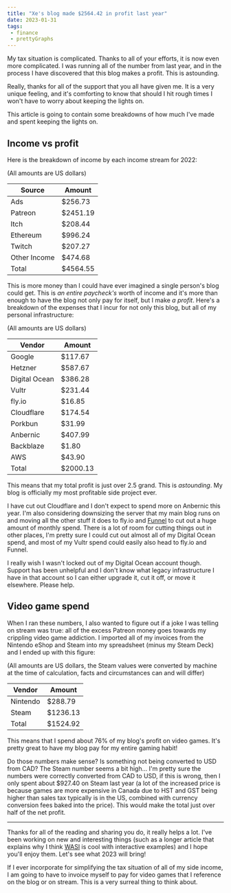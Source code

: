 ```yaml
---
title: "Xe's blog made $2564.42 in profit last year"
date: 2023-01-31
tags:
 - finance
 - prettyGraphs
---
```


My tax situation is complicated. Thanks to all of your efforts, it is now even
more complicated. I was running all of the number from last year, and in the
process I have discovered that this blog makes a profit. This is astounding.

Really, thanks for all of the support that you all have given me. It is a very
unique feeling, and it's comforting to know that should I hit rough times I
won't have to worry about keeping the lights on.

This article is going to contain some breakdowns of how much I've made and
spent keeping the lights on.

<xeblog-hero ai="Waifu Diffusion" file="shrine-maiden" prompt="masterpiece, best quality, outdoors, watercolor, anime, afternoon, mountains, breath of the wild, shrine, glowing sigils, holy grail, 1girl, kimono, facing shrine, black hair"></xeblog-hero>

## Income vs profit

Here is the breakdown of income by each income stream for 2022:

(All amounts are US dollars)

| Source       | Amount   |
|--------------|----------|
| Ads          | $256.73  |
| Patreon      | $2451.19 |
| Itch         | $208.44  |
| Ethereum     | $996.24  |
| Twitch       | $207.27  |
| Other Income | $474.68  |
| Total        | $4564.55 |

<xeblog-picture path="blog/2022-income/income_breakdown"></xeblog-picture>

This is more money than I could have ever imagined a single person's blog could
get. This is _an entire paycheck's_ worth of income and it's more than enough
to have the blog not only pay for itself, but I make _a profit_. Here's a
breakdown of the expenses that I incur for not only this blog, but all of my
personal infrastructure:

(All amounts are US dollars)

| Vendor        | Amount   |
|---------------|----------|
| Google        | $117.67  |
| Hetzner       | $587.67  |
| Digital Ocean | $386.28  |
| Vultr         | $231.44  |
| fly.io        | $16.85   |
| Cloudflare    | $174.54  |
| Porkbun       | $31.99   |
| Anbernic      | $407.99  |
| Backblaze     | $1.80    |
| AWS           | $43.90   |
| Total         | $2000.13 |

<xeblog-picture path="blog/2022-income/spend_per_vendor"></xeblog-picture>

This means that my total profit is just over 2.5 grand. This is _astounding_.
My blog is officially my most profitable side project ever.

I have cut out Cloudflare and I don't expect to spend more on Anbernic this
year. I'm also considering downsizing the server that my main blog runs on and
moving all the other stuff it does to fly.io and
[Funnel](https://tailscale.com/blog/introducing-tailscale-funnel/) to cut out a
huge amount of monthly spend. There is a lot of room for cutting things out in
other places, I'm pretty sure I could cut out almost all of my Digital Ocean
spend, and most of my Vultr spend could easily also head to fly.io and Funnel.

<xeblog-conv standalone name="Cadey" mood="coffee">I really wish I wasn't locked
out of my Digital Ocean account though. Support has been unhelpful and I don't
know what legacy infrastructure I have in that account so I can either upgrade
it, cut it off, or move it elsewhere. Please help.</xeblog-conv>

<xeblog-picture path="blog/2022-income/revenue_vs_profit"></xeblog-picture>

## Video game spend

When I ran these numbers, I also wanted to figure out if a joke I was telling on
stream was true: all of the excess Patreon money goes towards my crippling video
game addiction. I imported all of my invoices from the Nintendo eShop and Steam
into my spreadsheet (minus my Steam Deck) and I ended up with this figure:

(All amounts are US dollars, the Steam values were converted by machine at the
time of calculation, facts and circumstances can and will differ)

| Vendor   | Amount   |
|----------|----------|
| Nintendo | $288.79  |
| Steam    | $1236.13 |
| Total    | $1524.92 |

This means that I spend about 76% of my blog's profit on video games. It's
pretty great to have my blog pay for my entire gaming habit!

<xeblog-conv name="Mara" mood="hmm">Do those numbers make sense? Is something not
being converted to USD from CAD? The Steam number seems a bit
high...</xeblog-conv>
<xeblog-conv name="Cadey" mood="coffee">I'm pretty sure the numbers were
correctly converted from CAD to USD, if this is wrong, then I only spent about
$927.40 on Steam last year (a lot of the increased price is because games are
more expensive in Canada due to HST and GST being higher than sales tax
typically is in the US, combined with currency conversion fees baked into the
price). This would make the total just over half of the net
profit.</xeblog-conv>

---

Thanks for all of the reading and sharing you do, it really helps a lot. I've
been working on new and interesting things (such as a longer article that
explains why I think [WASI](https://wasi.dev/) is cool with interactive
examples) and I hope you'll enjoy them. Let's see what 2023 will bring!

<xeblog-conv standalone name="Cadey" mood="coffee">If I ever incorporate for
simplifying the tax situation of all of my side income, I am going to have to
invoice myself to pay for video games that I reference on the blog or on stream.
This is a very surreal thing to think about.</xeblog-conv>
